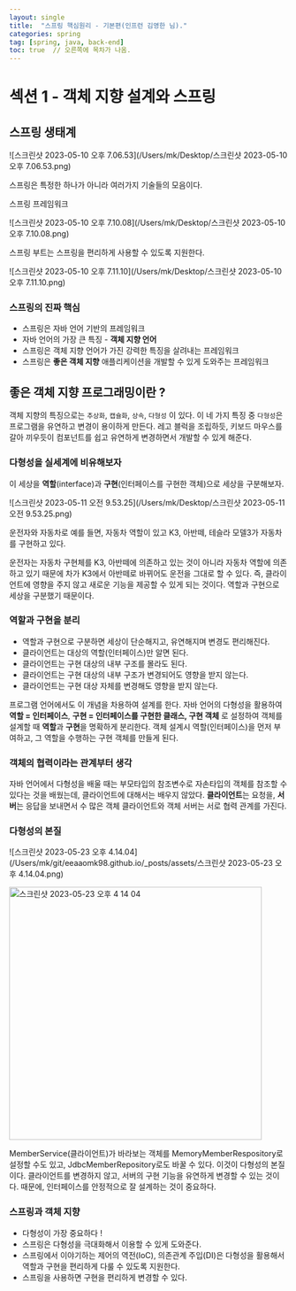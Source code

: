 ```yaml
---
layout: single
title:  "스프링 핵심원리 - 기본편(인프런 김영한 님)."
categories: spring
tag: [spring, java, back-end]
toc: true  // 오른쪽에 목차가 나옴.
---
```


# 섹션 1 - 객체 지향 설계와 스프링

## 스프링 생태계

![스크린샷 2023-05-10 오후 7.06.53](/Users/mk/Desktop/스크린샷 2023-05-10 오후 7.06.53.png)

스프링은 특정한 하나가 아니라 여러가지 기술들의 모음이다. 



스프링 프레임워크

![스크린샷 2023-05-10 오후 7.10.08](/Users/mk/Desktop/스크린샷 2023-05-10 오후 7.10.08.png)



스프링 부트는 스프링을 편리하게 사용할 수 있도록 지원한다. 

![스크린샷 2023-05-10 오후 7.11.10](/Users/mk/Desktop/스크린샷 2023-05-10 오후 7.11.10.png)



### 스프링의 진짜 핵심

- 스프링은 자바 언어 기반의 프레임워크
- 자바 언어의 가장 큰 특징 - **객체 지향 언어**
- 스프링은 객체 지향 언어가 가진 강력한 특징을 살려내는 프레임워크
- 스프링은 **좋은 객체 지향** 애플리케이션을 개발할 수 있게 도와주는 프레임워크



## 좋은 객체 지향 프로그래밍이란 ?

객체 지향의 특징으로는 `추상화`, `캡슐화`, `상속`, `다형성` 이 있다.  이 네 가지 특징 중 `다형성`은 프로그램을 유연하고 변경이 용이하게 만든다. 레고 블럭을 조립하듯, 키보드 마우스를 갈아 끼우듯이 컴포넌트를 쉽고 유연하게 변경하면서 개발할 수 있게 해준다. 



### 다형성을 실세계에 비유해보자

이 세상을 **역할**(interface)과 **구현**(인터페이스를 구현한 객체)으로 세상을 구분해보자. 

![스크린샷 2023-05-11 오전 9.53.25](/Users/mk/Desktop/스크린샷 2023-05-11 오전 9.53.25.png)

운전자와 자동차로 예를 들면, 자동차 역할이 있고 K3, 아반떼, 테슬라 모델3가 자동차를 구현하고 있다. 

운전자는 자동차 구현체를 K3, 아반떼에 의존하고 있는 것이 아니라 자동차 역할에 의존하고 있기 때문에 차가 K3에서 아반떼로 바뀌어도 운전을 그대로 할 수 있다. 즉, 클라이언트에 영향을 주지 않고 새로운 기능을 제공할 수 있게 되는 것이다. 역할과 구현으로 세상을 구분했기 때문이다. 



### 역할과 구현을 분리

- 역할과 구현으로 구분하면 세상이 단순해지고, 유연해지며 변경도 편리해진다.
- 클라이언트는 대상의 역할(인터페이스)만 알면 된다.
- 클라이언트는 구현 대상의 내부 구조를 몰라도 된다.
- 클라이언트는 구현 대상의 내부 구조가 변경되어도 영향을 받지 않는다.
- 클라이언트는 구현 대상 자체를 변경해도 영향을 받지 않는다. 

프로그램 언어에서도 이 개념을 차용하여 설계를 한다. 자바 언어의 다형성을 활용하여 **역할 = 인터페이스**, **구현 = 인터페이스를 구현한 클래스, 구현 객체** 로 설정하여 객체를 설계할 때 **역할**과 **구현**을 명확하게 분리한다. 객체 설계시 역할(인터페이스)을 먼저 부여하고, 그 역할을 수행하는 구현 객체를 만들게 된다.



### 객체의 협력이라는 관계부터 생각

자바 언어에서 다형성을 배울 때는 부모타입의 참조변수로 자손타입의 객체를 참조할 수 있다는 것을 배웠는데, 클라이언트에 대해서는 배우지 않았다. **클라이언트**는 요청을, **서버**는 응답을 보내면서 수 많은 객체 클라이언트와 객체 서버는 서로 협력 관계를 가진다. 



### 다형성의 본질 

![스크린샷 2023-05-23 오후 4.14.04](/Users/mk/git/eeaaomk98.github.io/_posts/assets/스크린샷 2023-05-23 오후 4.14.04.png)

<img width="457" alt="스크린샷 2023-05-23 오후 4 14 04" src="https://github.com/eeaaomk98/eeaaomk98.github.io/assets/134247168/9762dfec-6e56-4898-bab3-78e6b85cbf3a">



MemberService(클라이언트)가 바라보는 객체를 MemoryMemberRespository로 설정할 수도 있고, JdbcMemberRepository로도 바꿀 수 있다. 이것이 다형성의 본질이다. 클라이언트를 변경하지 않고, 서버의 구현 기능을 유연하게 변경할 수 있는 것이다. 때문에, 인터페이스를 안정적으로 잘 설계하는 것이 중요하다. 

### 스프링과 객체 지향

- 다형성이 가장 중요하다 !
- 스프링은 다형성을 극대화해서 이용할 수 있게 도와준다.
- 스프링에서 이야기하는 제어의 역전(IoC), 의존관계 주입(DI)은 다형성을 활용해서 역할과 구현을 편리하게 다룰 수 있도록 지원한다. 
- 스프링을 사용하면 구현을 편리하게 변경할 수 있다. 





















